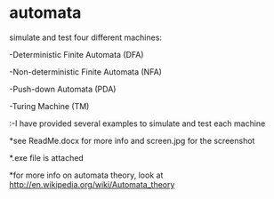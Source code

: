 automata
========

simulate and test four different machines:

-Deterministic Finite Automata (DFA)

-Non-deterministic Finite Automata (NFA)

-Push-down Automata (PDA)

-Turing Machine (TM)

:-I have provided several examples to simulate and test each machine

*see ReadMe.docx for more info and screen.jpg for the screenshot

*.exe file is attached

*for more info on automata theory, look at http://en.wikipedia.org/wiki/Automata_theory


